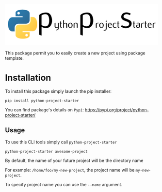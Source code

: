 ![alt text](doc/logo/python-project-starter.png "Python-Project-Starter")

This package permit you to easily create a new project using package template.

# Installation

To install this package simply launch the pip installer: 
```
pip install python-project-starter
```

You can find package's details on `Pypi`: https://pypi.org/project/python-project-starter/

## Usage

To use this CLI tools simply call `python-project-starter`

```bash
python-project-starter awesome-project
```

By default, the name of your future project will be the directory name 

For example: `/home/foo/my-new-project`, the project name will be `my-new-project`.

To specify project name you can use the `--name` argument.
